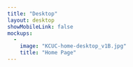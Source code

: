 ```yaml
---
title: "Desktop"
layout: desktop
showMobileLink: false
mockups:
  -
    image: "KCUC-home-desktop_v1B.jpg"
    title: "Home Page"
---
```

